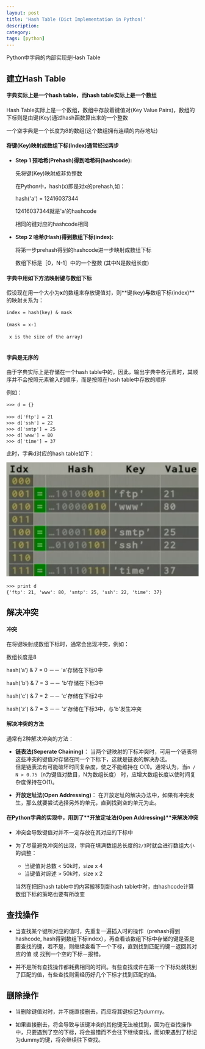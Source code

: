 ```yaml
---
layout: post
title: 'Hash Table (Dict Implementation in Python)'
description:
category:
tags: [python]
---
```


Python中字典的内部实现是Hash Table

## 建立Hash Table

#### 字典实际上是一个hash table，而hash table实际上是一个数组

Hash Table实际上是一个数组，数组中存放着键值对(Key Value Pairs)，数组的下标则是由键(Key)通过hash函数算出来的一个整数

一个空字典是一个长度为8的数组(这个数组拥有连续的内存地址)

#### 将键(Key)映射成数组下标(Index)通常经过两步

* **Step 1 预哈希(Prehash)得到哈希码(hashcode):**

  先将键(Key)映射成非负整数
  
  在Python中，hash(x)即是对x的prehash,如：
  
  hash('a') = 12416037344
  
  12416037344就是'a'的hashcode
  
  相同的键对应的hashcode相同
  
* **Step 2  哈希(Hash)得到数组下标(index):**

  将第一步prehash得到的hashcode进一步映射成数组下标
  
  数组下标是［0，N-1］中的一个整数 (其中N是数组长度)
  
#### 字典中用如下方法映射键与数组下标

假设现在用一个大小为**x**的数组来存放键值对，则**键(key)**与**数组下标(index)**的映射关系为：

```
index = hash(key) & mask

(mask = x-1

 x is the size of the array)
 
```


#### 字典是无序的

由于字典实际上是存储在一个hash table中的，因此，输出字典中各元素时，其顺序并不会按照元素输入的顺序，而是按照在hash table中存放的顺序

例如：

```
>>> d = {}

>>> d['ftp'] = 21
>>> d['ssh'] = 22
>>> d['smtp'] = 25
>>> d['www'] = 80
>>> d['time'] = 37
```
此时，字典d对应的hash table如下：

![image](/img/in-post/python-dict-hash-table.png)

```
>>> print d
{'ftp': 21, 'www': 80, 'smtp': 25, 'ssh': 22, 'time': 37}

```



## 解决冲突

#### 冲突

在将键映射成数组下标时，通常会出现冲突，例如：

数组长度是8

hash(‘a’) & 7 = 0  －－ 'a'存储在下标0中

hash('b') & 7 = 3  －－ 'b'存储在下标3中

hash('c') & 7 = 2  －－ 'c'存储在下标2中

hash('z') & 7 = 3  －－ 'z'存储在下标3中，与'b'发生冲突

#### 解决冲突的方法

通常有2种解决冲突的方法：

* **链表法(Seperate Chaining)**：
	当两个键映射的下标冲突时，可用一个链表将这些冲突的键值对存储在同一个下标下，这就是链表的解决办法。	
	但是链表法有可能破坏时间复杂度，使之不能维持在 O(1)。通常认为，当```n / N > 0.75```（n为键值对数目，N为数组长度） 时，应增大数组长度以使时间复杂度保持在O(1)。

* **开放定址法(Open Addressing)**：
	在开放定址的解决办法中，如果有冲突发生，那么就要尝试选择另外的单元，直到找到空的单元为止。

#### 在Python字典的实现中，用到了**开放定址法(Open Addressing)**来解决冲突

* 冲突会导致键值对并不一定存放在其对应的下标中

* 为了尽量避免冲突的出现，字典在填满数组总长度的```2/3```时就会进行数组大小的调整：
	* 当键值对总数 < 50k时，size x 4
	* 当键值对综述 > 50k时，size x 2
	
  当然在把旧hash table中的内容搬移到新hash table中时，由hashcode计算数组下标的策略也要有所改变



## 查找操作

* 当查找某个键所对应的值时，先重复一遍插入时的操作（prehash得到hashcode, hash得到数组下标index），再查看该数组下标中存储的键是否是要查找的键，若不是，则继续查看下一个下标，直到找到匹配的键－返回其对应的值 或 找到一个空的下标－报错。

* 并不是所有查找操作都耗费相同的时间。有些查找或许在第一个下标处就找到了匹配的值，有些查找则需经历好几个下标才找到匹配的值。

## 删除操作

* 当删除键值对时，并不能直接删去，而应将其键标记为dummy。

* 如果直接删去，将会导致与该键冲突的其他键无法被找到，因为在查找操作中，只要遇到了空的下标，将会报错而不会往下继续查找，而如果遇到了标记为dummy的键，将会继续往下查找。


	